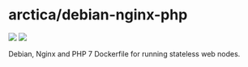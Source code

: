 # arctica/debian-nginx-php

[![](https://images.microbadger.com/badges/image/arctica/debian-nginx-php.svg)](https://microbadger.com/images/arctica/debian-nginx-php)
[![](https://images.microbadger.com/badges/version/arctica/debian-nginx-php.svg)](https://microbadger.com/images/arctica/debian-nginx-php)

Debian, Nginx and PHP 7 Dockerfile for running stateless web nodes.
